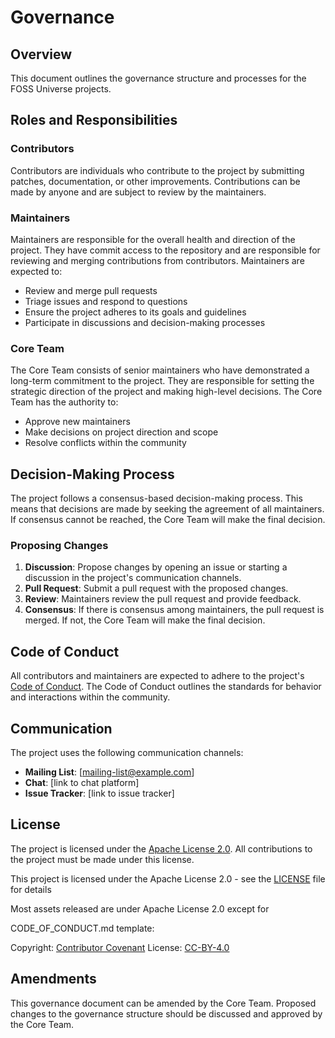 # Governance

## Overview

This document outlines the governance structure and processes for the FOSS Universe projects.

## Roles and Responsibilities

### Contributors

Contributors are individuals who contribute to the project by submitting patches, documentation, or other improvements. Contributions can be made by anyone and are subject to review by the maintainers.

### Maintainers

Maintainers are responsible for the overall health and direction of the project. They have commit access to the repository and are responsible for reviewing and merging contributions from contributors. Maintainers are expected to:

- Review and merge pull requests
- Triage issues and respond to questions
- Ensure the project adheres to its goals and guidelines
- Participate in discussions and decision-making processes

### Core Team

The Core Team consists of senior maintainers who have demonstrated a long-term commitment to the project. They are responsible for setting the strategic direction of the project and making high-level decisions. The Core Team has the authority to:

- Approve new maintainers
- Make decisions on project direction and scope
- Resolve conflicts within the community

## Decision-Making Process

The project follows a consensus-based decision-making process. This means that decisions are made by seeking the agreement of all maintainers. If consensus cannot be reached, the Core Team will make the final decision.

### Proposing Changes

1. **Discussion**: Propose changes by opening an issue or starting a discussion in the project's communication channels.
2. **Pull Request**: Submit a pull request with the proposed changes.
3. **Review**: Maintainers review the pull request and provide feedback.
4. **Consensus**: If there is consensus among maintainers, the pull request is merged. If not, the Core Team will make the final decision.

## Code of Conduct

All contributors and maintainers are expected to adhere to the project's [Code of Conduct](./CODE_OF_CONDUCT.md). The Code of Conduct outlines the standards for behavior and interactions within the community.

## Communication

The project uses the following communication channels:

- **Mailing List**: [mailing-list@example.com]
- **Chat**: [link to chat platform]
- **Issue Tracker**: [link to issue tracker]

## License

The project is licensed under the [Apache License 2.0](./LICENSE). All contributions to the project must be made under this license.

This project is licensed under the Apache License 2.0 - see the [LICENSE](./LICENSE) file for details

Most assets released are under Apache License 2.0 except for

CODE_OF_CONDUCT.md template:

Copyright: [Contributor Covenant](https://www.contributor-covenant.org/) License: [CC-BY-4.0](https://creativecommons.org/licenses/by/4.0/)

## Amendments

This governance document can be amended by the Core Team. Proposed changes to the governance structure should be discussed and approved by the Core Team.
